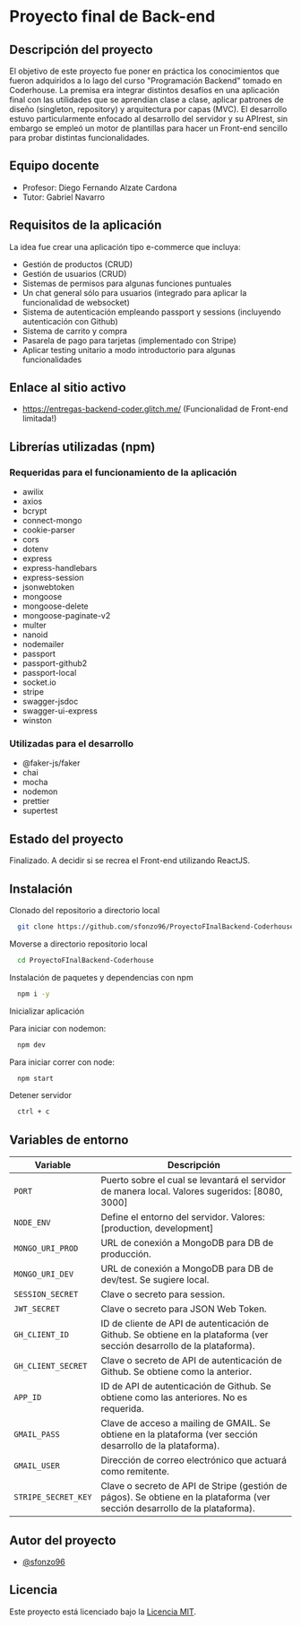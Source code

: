 # Proyecto final de Back-end

## Descripción del proyecto

El objetivo de este proyecto fue poner en práctica los conocimientos que fueron adquiridos a lo lago del curso "Programación Backend" tomado en Coderhouse. La premisa era integrar distintos desafíos en una aplicación final con las utilidades que se aprendían clase a clase, aplicar patrones de diseño (singleton, repository) y arquitectura por capas (MVC). El desarrollo estuvo particularmente enfocado al desarrollo del servidor y su APIrest, sin embargo se empleó un motor de plantillas para hacer un Front-end sencillo para probar distintas funcionalidades.

## Equipo docente

- Profesor: Diego Fernando Alzate Cardona
- Tutor: Gabriel Navarro

## Requisitos de la aplicación

La idea fue crear una aplicación tipo e-commerce que incluya:

- Gestión de productos (CRUD)
- Gestión de usuarios (CRUD)
- Sistemas de permisos para algunas funciones puntuales
- Un chat general sólo para usuarios (integrado para aplicar la funcionalidad de websocket)
- Sistema de autenticación empleando passport y sessions (incluyendo autenticación con Github)
- Sistema de carrito y compra
- Pasarela de pago para tarjetas (implementado con Stripe)
- Aplicar testing unitario a modo introductorio para algunas funcionalidades

## Enlace al sitio activo

- https://entregas-backend-coder.glitch.me/ (Funcionalidad de Front-end limitada!)

## Librerías utilizadas (npm)

### Requeridas para el funcionamiento de la aplicación

- awilix
- axios
- bcrypt
- connect-mongo
- cookie-parser
- cors
- dotenv
- express
- express-handlebars
- express-session
- jsonwebtoken
- mongoose
- mongoose-delete
- mongoose-paginate-v2
- multer
- nanoid
- nodemailer
- passport
- passport-github2
- passport-local
- socket.io
- stripe
- swagger-jsdoc
- swagger-ui-express
- winston

### Utilizadas para el desarrollo

- @faker-js/faker
- chai
- mocha
- nodemon
- prettier
- supertest

## Estado del proyecto

Finalizado. A decidir si se recrea el Front-end utilizando ReactJS.

## Instalación

Clonado del repositorio a directorio local

```bash
  git clone https://github.com/sfonzo96/ProyectoFInalBackend-Coderhouse.git
```

Moverse a directorio repositorio local

```bash
  cd ProyectoFInalBackend-Coderhouse
```

Instalación de paquetes y dependencias con npm

```bash
  npm i -y
```

Inicializar aplicación

Para iniciar con nodemon:

```bash
  npm dev
```

Para iniciar correr con node:

```bash
  npm start
```

Detener servidor

```bash
  ctrl + c
```

## Variables de entorno

| Variable            | Descripción                                                                                                                 |
| ------------------- | --------------------------------------------------------------------------------------------------------------------------- |
| `PORT`              | Puerto sobre el cual se levantará el servidor de manera local. Valores sugeridos: [8080, 3000]                              |
| `NODE_ENV`          | Define el entorno del servidor. Valores: [production, development]                                                          |
| `MONGO_URI_PROD`    | URL de conexión a MongoDB para DB de producción.                                                                            |
| `MONGO_URI_DEV`     | URL de conexión a MongoDB para DB de dev/test. Se sugiere local.                                                            |
| `SESSION_SECRET`    | Clave o secreto para session.                                                                                               |
| `JWT_SECRET`        | Clave o secreto para JSON Web Token.                                                                                        |
| `GH_CLIENT_ID`      | ID de cliente de API de autenticación de Github. Se obtiene en la plataforma (ver sección desarrollo de la plataforma).     |
| `GH_CLIENT_SECRET`  | Clave o secreto de API de autenticación de Github. Se obtiene como la anterior.                                             |
| `APP_ID`            | ID de API de autenticación de Github. Se obtiene como las anteriores. No es requerida.                                      |
| `GMAIL_PASS`        | Clave de acceso a mailing de GMAIL. Se obtiene en la plataforma (ver sección desarrollo de la plataforma).                  |
| `GMAIL_USER`        | Dirección de correo electrónico que actuará como remitente.                                                                 |
| `STRIPE_SECRET_KEY` | Clave o secreto de API de Stripe (gestión de págos). Se obtiene en la plataforma (ver sección desarrollo de la plataforma). |

## Autor del proyecto

- [@sfonzo96](https://www.linkedin.com/in/santiagofonzo/)

## Licencia

Este proyecto está licenciado bajo la [Licencia MIT](LICENSE).
